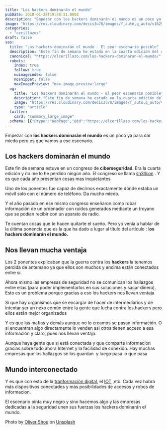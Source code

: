 ```yaml
---
title: "Los hackers dominarán el mundo"
pubDate: 2018-01-28T19:48:31.000Z
description: "Empezar con los hackers dominarán el mundo es un poco ya para dar miedo pero es que vamos a ese escenario."
image: "https://res.cloudinary.com/decis3u78/images/f_auto,q_auto/v1625696789/los_hackers_dominaran_el_mundo_smdlm6_60331e69/los_hackers_dominaran_el_mundo_smdlm6_60331e69.jpg?_i=AA"
categories:
  - "cerillazos"
draft: false
seo:
  title: "Los hackers dominarán el mundo - El peor escenario posible"
  description: "Este fin de semana he estado en la cuarta edición del congreso de Seguridad Sh3llcon y entre otras muchas cosas que he aprendido me he venido con una cosa. Los hackers dominarán el mundo. Y es que están mejor organizados que la gente que se dedica a luchar con ellos. ¿Sabes por que¿"
  canonical: "https://elcerillazo.com/los-hackers-dominaran-el-mundo/"
  robots:
    index: true
    follow: true
    noimageindex: false
    nosnippet: false
    maxImagePreview: "max-image-preview:large"
  og:
    title: "Los hackers dominarán el mundo - El peor escenario posible"
    description: "Este fin de semana he estado en la cuarta edición del congreso de Seguridad Sh3llcon y entre otras muchas cosas que he aprendido me he venido con una cosa. Los hackers dominarán el mundo. Y es que están mejor organizados que la gente que se dedica a luchar con ellos. ¿Sabes por que¿"
    image: "https://res.cloudinary.com/decis3u78/images/f_auto,q_auto/v1625696789/los_hackers_dominaran_el_mundo_smdlm6_60331e69/los_hackers_dominaran_el_mundo_smdlm6_60331e69.jpg?_i=AA"
    type: "article"
  twitter:
    card: "summary_large_image"
  schema: [{"@type":"WebPage","@id":"https://elcerillazo.com/los-hackers-dominaran-el-mundo/","url":"https://elcerillazo.com/los-hackers-dominaran-el-mundo/","name":"Los hackers dominarán el mundo - El peor escenario posible","isPartOf":{"@id":"https://elcerillazo.com/#website"},"primaryImageOfPage":{"@id":"https://elcerillazo.com/los-hackers-dominaran-el-mundo/#primaryimage"},"image":{"@id":"https://elcerillazo.com/los-hackers-dominaran-el-mundo/#primaryimage"},"thumbnailUrl":"https://res.cloudinary.com/decis3u78/images/f_auto,q_auto/v1625696789/los_hackers_dominaran_el_mundo_smdlm6_60331e69/los_hackers_dominaran_el_mundo_smdlm6_60331e69.jpg?_i=AA","datePublished":"2018-01-28T20:48:31+00:00","dateModified":"2018-01-29T20:31:39+00:00","author":{"@id":"https://elcerillazo.com/#/schema/person/368d5b496aeaf077b307f248a72abcd9"},"description":"Este fin de semana he estado en la cuarta edición del congreso de Seguridad Sh3llcon y entre otras muchas cosas que he aprendido me he venido con una cosa. Los hackers dominarán el mundo. Y es que están mejor organizados que la gente que se dedica a luchar con ellos. ¿Sabes por que¿","breadcrumb":{"@id":"https://elcerillazo.com/los-hackers-dominaran-el-mundo/#breadcrumb"},"inLanguage":"es","potentialAction":[{"@type":"ReadAction","target":["https://elcerillazo.com/los-hackers-dominaran-el-mundo/"]}]},{"@type":"ImageObject","inLanguage":"es","@id":"https://elcerillazo.com/los-hackers-dominaran-el-mundo/#primaryimage","url":"https://res.cloudinary.com/decis3u78/images/f_auto,q_auto/v1625696789/los_hackers_dominaran_el_mundo_smdlm6_60331e69/los_hackers_dominaran_el_mundo_smdlm6_60331e69.jpg?_i=AA","contentUrl":"https://res.cloudinary.com/decis3u78/images/f_auto,q_auto/v1625696789/los_hackers_dominaran_el_mundo_smdlm6_60331e69/los_hackers_dominaran_el_mundo_smdlm6_60331e69.jpg?_i=AA","width":1024,"height":683,"caption":"Los hackers dominarán el mundo"},{"@type":"BreadcrumbList","@id":"https://elcerillazo.com/los-hackers-dominaran-el-mundo/#breadcrumb","itemListElement":[{"@type":"ListItem","position":1,"name":"Portada","item":"https://elcerillazo.com/"},{"@type":"ListItem","position":2,"name":"Los hackers dominarán el mundo"}]},{"@type":"WebSite","@id":"https://elcerillazo.com/#website","url":"https://elcerillazo.com/","name":"El Cerillazo","description":"De pequeño hacía hogueras y jugaba con cerillas","potentialAction":[{"@type":"SearchAction","target":{"@type":"EntryPoint","urlTemplate":"https://elcerillazo.com/?s={search_term_string}"},"query-input":{"@type":"PropertyValueSpecification","valueRequired":true,"valueName":"search_term_string"}}],"inLanguage":"es"},{"@type":"Person","@id":"https://elcerillazo.com/#/schema/person/368d5b496aeaf077b307f248a72abcd9","name":"montywp","url":"https://elcerillazo.com/author/montywp/"}]
---
```


Empezar con **los hackers dominarán el mundo** es un poco ya para dar miedo pero es que vamos a ese escenario.

## Los hackers dominarán el mundo

Este fin de semana estuve en un congreso de **ciberseguridad**. Era la cuarta edición y no me lo he perdido ningún año. El congreso se llama [sh3llcon](https://www.sh3llcon.es/) . Y es que cada año presentan cosas mas inquietantes.

Uno de los ponentes fue capaz de decirnos exactamente dónde estaba un móvil solo con el número de teléfono. Da mucho miedo.

Y el año pasado en ese mismo congreso enseñaron como robar información de un ordenador con ruidos generados mediante un troyano que se podían recibir con un aparato de radio.

Te cuentan cosas que te hacen quitarte el sueño. Pero yo venía a hablar de la última ponencia que es la que ha dado a lugar al título del artículo : l**os hackers dominarán el mundo.**

## Nos llevan mucha ventaja

Los 2 ponentes explicaban que la guerra contra los **hackers** la tenemos perdida de antemano ya que ellos son muchos y encima están conectados entre sí.

Ahora mismo las empresas de seguridad no se comunican los hallazgos entre ellas (para poder implementarlos en sus soluciones y sacar dinero).  Esto es un problema porque gracias a eso los hackers nos llevan ventaja.

Si que hay organismos que se encargar de hacer de intermediarios y de intentar ser un nexo común entre la gente que lucha contra los hackers pero ellos están mejor organizados

Y es que las mafias y demás aunque no lo creamos se pasan información. O si encuentran algo directamente lo venden así otros tienen acceso a esa información y claro, pues nos llevan ventaja.

Aunque haya gente que si está conectada y que comparte información gracias sobre todo ahora Internet y la facilidad de conexión. Hay muchas empresas que los hallazgos se los guardan  y luego pasa lo que pasa

## Mundo interconectado

Y es que con esto de la [tranformación digital](https://elcerillazo.com/la-transformacion-digital-nos-queda-lejos/), el [IOT](https://es.wikipedia.org/wiki/Internet_de_las_cosas) ,etc. Cada vez habrá más dispositivos conectados y más posibilidades de accesos y robos de informacion.

El escenario pinta muy negro y sino hacemos algo y las empresas dedicadas a la seguridad unen sus fuerzas los hackers dominarán el mundo.

Photo by [Oliver Shou](https://unsplash.com/photos/LQ47kYXqNYI?utm_source=unsplash&utm_medium=referral&utm_content=creditCopyText) on [Unsplash](https://unsplash.com/search/photos/hackers?utm_source=unsplash&utm_medium=referral&utm_content=creditCopyText)
